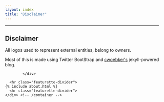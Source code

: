 ```yaml
---
layout: index
title: "Disclaimer"
---
```


<div class="content" id="page">
    <div class="container">
      <hr class="featurette-divider">
      		<div class="featurette">
        		<h2 class="featurette-heading"><span class="muted">Disclaimer</span></h2>
				<p class="lead">All logos used to represent external entities, belong to owners.</p>
				<p class="lead">Most of this is made using Twitter BootStrap and <a href="http://twitter.com/cwoebker">cwoebker's</a> jekyll-powered blog.</p>

			</div>

      <hr class="featurette-divider">
    {% include about.html %}
      <hr class="featurette-divider">
    </div> <!-- /container -->
</div>